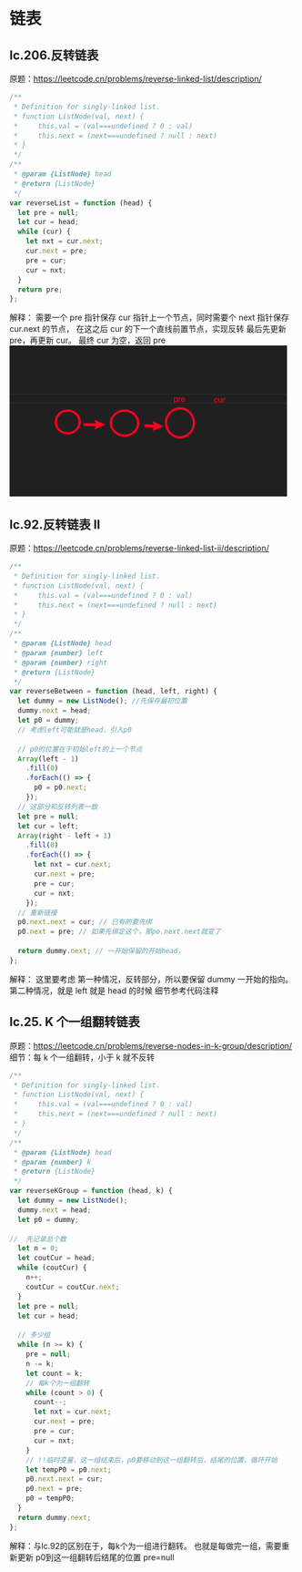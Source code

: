# 链表

## lc.206.反转链表

原题：https://leetcode.cn/problems/reverse-linked-list/description/

```js
/**
 * Definition for singly-linked list.
 * function ListNode(val, next) {
 *     this.val = (val===undefined ? 0 : val)
 *     this.next = (next===undefined ? null : next)
 * }
 */
/**
 * @param {ListNode} head
 * @return {ListNode}
 */
var reverseList = function (head) {
  let pre = null;
  let cur = head;
  while (cur) {
    let nxt = cur.next;
    cur.next = pre;
    pre = cur;
    cur = nxt;
  }
  return pre;
};
```

解释：
需要一个 pre 指针保存 cur 指针上一个节点，同时需要个 next 指针保存 cur.next 的节点，
在这之后 cur 的下一个直线前置节点，实现反转
最后先更新 pre，再更新 cur。
最终 cur 为空，返回 pre
![alt text](./img/link_image01.png)

## lc.92.反转链表 II

原题：https://leetcode.cn/problems/reverse-linked-list-ii/description/

```js
/**
 * Definition for singly-linked list.
 * function ListNode(val, next) {
 *     this.val = (val===undefined ? 0 : val)
 *     this.next = (next===undefined ? null : next)
 * }
 */
/**
 * @param {ListNode} head
 * @param {number} left
 * @param {number} right
 * @return {ListNode}
 */
var reverseBetween = function (head, left, right) {
  let dummy = new ListNode(); //先保存最初位置
  dummy.next = head;
  let p0 = dummy;
  // 考虑left可能就是head，引入p0

  // p0的位置在于初始left的上一个节点
  Array(left - 1)
    .fill(0)
    .forEach(() => {
      p0 = p0.next;
    });
  // 这部分和反转列表一致
  let pre = null;
  let cur = left;
  Array(right - left + 1)
    .fill(0)
    .forEach(() => {
      let nxt = cur.next;
      cur.next = pre;
      pre = cur;
      cur = nxt;
    });
  // 重新链接
  p0.next.next = cur; // 已有的要先绑
  p0.next = pre; // 如果先绑定这个，那po.next.next就变了

  return dummy.next; // 一开始保留的开始head，
};
```

解释：
这里要考虑
第一种情况，反转部分，所以要保留 dummy 一开始的指向。
第二种情况，就是 left 就是 head 的时候
细节参考代码注释

## lc.25. K 个一组翻转链表

原题：https://leetcode.cn/problems/reverse-nodes-in-k-group/description/
细节：每 k 个一组翻转，小于 k 就不反转

```js
/**
 * Definition for singly-linked list.
 * function ListNode(val, next) {
 *     this.val = (val===undefined ? 0 : val)
 *     this.next = (next===undefined ? null : next)
 * }
 */
/**
 * @param {ListNode} head
 * @param {number} k
 * @return {ListNode}
 */
var reverseKGroup = function (head, k) {
  let dummy = new ListNode();
  dummy.next = head;
  let p0 = dummy;

//  先记录总个数
  let n = 0;
  let coutCur = head;
  while (coutCur) {
    n++;
    coutCur = coutCur.next;
  }
  let pre = null;
  let cur = head;

  // 多少组
  while (n >= k) {
    pre = null;
    n -= k;
    let count = k;
    // 每k个为一组翻转
    while (count > 0) {
      count--;
      let nxt = cur.next;
      cur.next = pre;
      pre = cur;
      cur = nxt;
    }
    // !!临时变量，这一组结束后，p0要移动到这一组翻转后，结尾的位置，循环开始
    let tempP0 = p0.next;
    p0.next.next = cur;
    p0.next = pre;
    p0 = tempP0;
  }
  return dummy.next;
};
```

解释：与lc.92的区别在于，每k个为一组进行翻转。
也就是每做完一组，需要重新更新 p0到这一组翻转后结尾的位置 pre=null